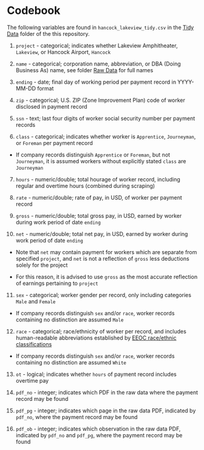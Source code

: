 # Codebook

The following variables are found in `hancock_lakeview_tidy.csv` in the [Tidy Data](https://github.com/jamisoncrawford/wealth/tree/master/Tidy%20Data) folder of the this repository.

1. `project` - categorical; indicates whether Lakeview Amphitheater, `Lakeview`, or Hancock Airport, `Hancock`

2. `name` - categorical; corporation name, abbreviation, or DBA (Doing Business As) name, see folder [Raw Data](https://github.com/jamisoncrawford/wealth/tree/master/Raw%20Data) for full names

3. `ending` - date; final day of working period per payment record in YYYY-MM-DD format

4. `zip` - categorical; U.S. ZIP (Zone Improvement Plan) code of worker disclosed in payment record

5. `ssn` - text; last four digits of worker social security number per payment records

6. `class` - categorical; indicates whether worker is `Apprentice`, `Journeyman`, or `Foreman` per payment record

* If company records distinguish `Apprentice` or `Foreman`, but not `Journeyman`, it is assumed workers without explicitly stated `class` are `Journeyman` 

7. `hours` - numeric/double; total hourage of worker record, including regular and overtime hours (combined during scraping)

8. `rate` - numeric/double; rate of pay, in USD, of worker per payment record

9. `gross` - numeric/double; total gross pay, in USD, earned by worker during work period of date `ending`

10. `net` - numeric/double; total net pay, in USD, earned by worker during work period of date `ending`

* Note that `net` may contain payment for workers which are separate from specified `project`, and `net` is not a reflection of `gross` less deductions solely for the project
  
* For this reason, it is advised to use `gross` as the most accurate reflection of earnings pertaining to `project`
  
11. `sex` - categorical; worker gender per record, only including categories `Male` and `Female`

* If company records distinguish `sex` and/or `race`, worker records containing no distinction are assumed `Male`
  
12. `race` - categorical; race/ethnicity of worker per record, and includes human-readable abbreviations established by [EEOC race/ethnic classifications](https://www.eeoc.gov/eeoc/statistics/employment/jobpat-eeo1/glossary.cfm)

* If company records distinguish `sex` and/or `race`, worker records containing no distinction are assumed `White` 
  
13. `ot` - logical; indicates whether `hours` of payment record includes overtime pay

14. `pdf_no` - integer; indicates which PDF in the raw data where the payment record may be found

15. `pdf_pg` - integer; indicates which page in the raw data PDF, indicated by `pdf_no`, where the payment record may be found

16. `pdf_ob` - integer; indicates which observation in the raw data PDF, indicated by `pdf_no` and `pdf_pg`, where the payment record may be found
